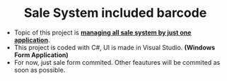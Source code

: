 <h1 align="center">Sale System included barcode</h1>

- Topic of this project is <ins>**managing all sale system by just one application**</ins>.
- This project is coded with C#, UI is made in Visual Studio. **(Windows Form Application)**
- For now, just sale form commited. Other feautures will be commited as soon as possible.
